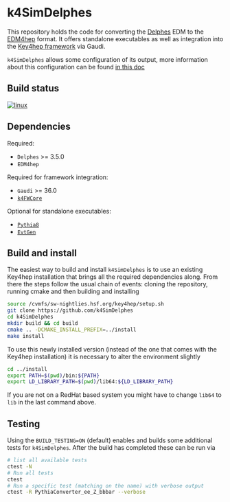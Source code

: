 # k4SimDelphes

This repository holds the code for converting the
[Delphes](https://cp3.irmp.ucl.ac.be/projects/delphes) EDM to the
[EDM4hep](https://github.com/key4hep/EDM4hep) format. It offers standalone
executables as well as integration into the [Key4hep
framework](https://github.com/key4hep) via Gaudi.

`k4SimDelphes` allows some configuration of its output, more information about
this configuration can be found [in this doc](doc/output_config.md)

## Build status
[![linux](https://github.com/key4hep/k4SimDelphes/actions/workflows/test.yml/badge.svg)](https://github.com/key4hep/k4SimDelphes/actions/workflows/test.yml)

## Dependencies
Required:
- `Delphes` >= 3.5.0
- `EDM4hep`

Required for framework integration:
- `Gaudi` >= 36.0
- [`k4FWCore`](https://github.com/key4hep/k4FWCore)

Optional for standalone executables:
- [`Pythia8`](https://pythia.org/)
- [`EvtGen`](https://evtgen.hepforge.org/)

## Build and install
The easiest way to build and install `k4SimDelphes` is to use an existing
Key4hep installation that brings all the required dependencies along. From there
the steps follow the usual chain of events: cloning the repository, running
cmake and then building and installing

``` bash
source /cvmfs/sw-nightlies.hsf.org/key4hep/setup.sh
git clone https://github.com/k4SimDelphes
cd k4SimDelphes
mkdir build && cd build
cmake .. -DCMAKE_INSTALL_PREFIX=../install
make install
```

To use this newly installed version (instead of the one that comes with the
Key4hep installation) it is necessary to alter the environment slightly

``` bash
cd ../install
export PATH=$(pwd)/bin:${PATH}
export LD_LIBRARY_PATH=$(pwd)/lib64:${LD_LIBRARY_PATH}
```

If you are not on a RedHat based system you might have to change `lib64` to
`lib` in the last command above.

## Testing
Using the `BUILD_TESTING=ON` (default) enables and builds some additional tests
for `k4SimDelphes`. After the build has completed these can be run via

``` bash
# list all available tests
ctest -N
# Run all tests
ctest
# Run a specific test (matching on the name) with verbose output
ctest -R PythiaConverter_ee_Z_bbbar --verbose
```
